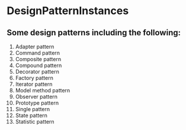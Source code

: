 # DesignPatternInstances
## Some design patterns including the following:
1. Adapter pattern
2. Command pattern
3. Composite pattern
4. Compound pattern
5. Decorator pattern
6. Factory pattern
7. Iterator pattern
8. Model method pattern
9. Observer pattern
10. Prototype pattern
11. Single pattern
12. State pattern
13. Statistic pattern
